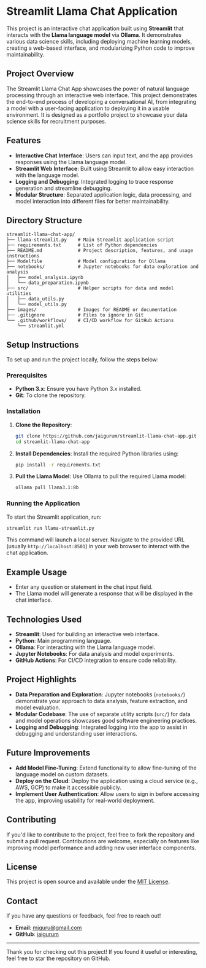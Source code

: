# Streamlit Llama Chat Application

This project is an interactive chat application built using **Streamlit** that interacts with the **Llama language model** via **Ollama**. It demonstrates various data science skills, including deploying machine learning models, creating a web-based interface, and modularizing Python code to improve maintainability.

## Project Overview

The Streamlit Llama Chat App showcases the power of natural language processing through an interactive web interface. This project demonstrates the end-to-end process of developing a conversational AI, from integrating a model with a user-facing application to deploying it in a usable environment. It is designed as a portfolio project to showcase your data science skills for recruitment purposes.

## Features

- **Interactive Chat Interface**: Users can input text, and the app provides responses using the Llama language model.
- **Streamlit Web Interface**: Built using Streamlit to allow easy interaction with the language model.
- **Logging and Debugging**: Integrated logging to trace response generation and streamline debugging.
- **Modular Structure**: Separated application logic, data processing, and model interaction into different files for better maintainability.

## Directory Structure

```
streamlit-llama-chat-app/
├── llama-streamlit.py    # Main Streamlit application script
├── requirements.txt      # List of Python dependencies
├── README.md             # Project description, features, and usage instructions
├── Modelfile             # Model configuration for Ollama
├── notebooks/            # Jupyter notebooks for data exploration and analysis
│   ├── model_analysis.ipynb
│   └── data_preparation.ipynb
├── src/                  # Helper scripts for data and model utilities
│   ├── data_utils.py
│   └── model_utils.py
├── images/               # Images for README or documentation
├── .gitignore            # Files to ignore in Git
└── .github/workflows/    # CI/CD workflow for GitHub Actions
    └── streamlit.yml
```

## Setup Instructions

To set up and run the project locally, follow the steps below:

### Prerequisites

- **Python 3.x**: Ensure you have Python 3.x installed.
- **Git**: To clone the repository.

### Installation

1. **Clone the Repository**:
   ```bash
   git clone https://github.com/jaigurum/streamlit-llama-chat-app.git
   cd streamlit-llama-chat-app
   ```

2. **Install Dependencies**:
   Install the required Python libraries using:
   ```bash
   pip install -r requirements.txt
   ```

3. **Pull the Llama Model**:
   Use Ollama to pull the required Llama model:
   ```bash
   ollama pull llama3.1:8b
   ```

### Running the Application

To start the Streamlit application, run:
```bash
streamlit run llama-streamlit.py
```

This command will launch a local server. Navigate to the provided URL (usually `http://localhost:8501`) in your web browser to interact with the chat application.

## Example Usage

- Enter any question or statement in the chat input field.
- The Llama model will generate a response that will be displayed in the chat interface.

## Technologies Used

- **Streamlit**: Used for building an interactive web interface.
- **Python**: Main programming language.
- **Ollama**: For interacting with the Llama language model.
- **Jupyter Notebooks**: For data analysis and model experiments.
- **GitHub Actions**: For CI/CD integration to ensure code reliability.

## Project Highlights

- **Data Preparation and Exploration**: Jupyter notebooks (`notebooks/`) demonstrate your approach to data analysis, feature extraction, and model evaluation.
- **Modular Codebase**: The use of separate utility scripts (`src/`) for data and model operations showcases good software engineering practices.
- **Logging and Debugging**: Integrated logging into the app to assist in debugging and understanding user interactions.

## Future Improvements

- **Add Model Fine-Tuning**: Extend functionality to allow fine-tuning of the language model on custom datasets.
- **Deploy on the Cloud**: Deploy the application using a cloud service (e.g., AWS, GCP) to make it accessible publicly.
- **Implement User Authentication**: Allow users to sign in before accessing the app, improving usability for real-world deployment.

## Contributing

If you'd like to contribute to the project, feel free to fork the repository and submit a pull request. Contributions are welcome, especially on features like improving model performance and adding new user interface components.

## License

This project is open source and available under the [MIT License](LICENSE).

## Contact

If you have any questions or feedback, feel free to reach out!

- **Email**: [mjguru@gmail.com](mailto\:mjguru@gmail.com)
- **GitHub**: [jaigurum](https://github.com/jaigurum)

---

Thank you for checking out this project! If you found it useful or interesting, feel free to star the repository on GitHub.

